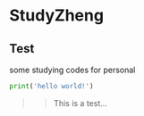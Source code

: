 # StudyZheng
## Test
 some studying codes for personal

```python
print('hello world!')
```
>>This is a test...
